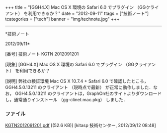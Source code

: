 ﻿+++
title = "[GGH4.X] Mac OS X 環境の Safari 6.0 でプラグイン （GGクライアント） を利用できるか？"
date = "2012-09-11"
ttags = ["技術ノート"]
tcategories = ["tech"]
banner = "img/technote.jpg"
+++

-----------------------------------------------------------------------------------------------------------------------------

*技術ノート

2012/09/11*


[番号]
技術ノート KGTN 2012091201

[現象]
[GGH4.X] Mac OS X 環境の Safari 6.0 でプラグイン （GGクライアント）
を利用できるか？

[説明]
弊社の検証環境 Mac OS X 10.7.4 + Safari 6.0 で確認したところ，
GGH4.5.0.13211 のクライアント （現時点で最新）
が正常に動作しました．なお， GGH4.5.0.13211
のクライアントは，GraphOn社のサイトよりダウンロードし，通常通りインストール
（gg-clinet.mac.pkg） しました．


### ファイル

 
 


[KGTN2012091201.pdf](http://techreport.kitasp.net/attachments/download/992/KGTN2012091201.pdf)
 [(52.6 KB)] [kitasp 技術センター, 2012/09/12
08:48]


 


 

